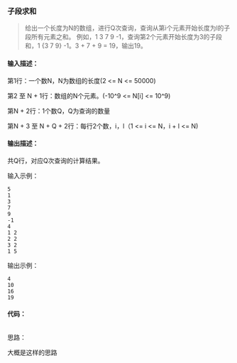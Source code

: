 ### 子段求和

>给出一个长度为N的数组，进行Q次查询，查询从第i个元素开始长度为l的子段所有元素之和。
>例如，1 3 7 9 -1，查询第2个元素开始长度为3的子段和，1 {3 7 9} -1。3 + 7 + 9 = 19，输出19。

#### 输入描述：

第1行：一个数N，N为数组的长度(2 <= N <= 50000)

第2 至 N + 1行：数组的N个元素。(-10^9 <= N[i] <= 10^9)

第N + 2行：1个数Q，Q为查询的数量

第N + 3 至 N + Q + 2行：每行2个数，i，l（1 <= i <= N，i + l <= N)

#### 输出描述：
共Q行，对应Q次查询的计算结果。

输入示例：
```
5
1
3
7
9
-1
4
1 2
2 2
3 2
1 5
```
输出示例：
```
4
10
16
19
```
#### 代码：
```javascript

```
思路：

大概是这样的思路